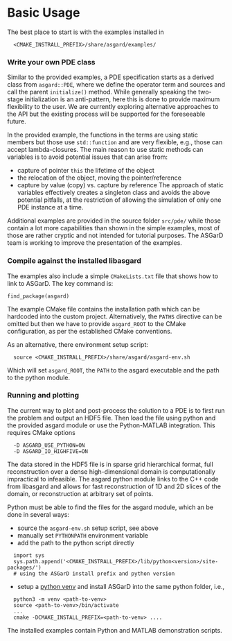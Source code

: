 # Basic Usage

The best place to start is with the examples installed in
```
  <CMAKE_INSTRALL_PREFIX>/share/asgard/examples/
```

### Write your own PDE class

Similar to the provided examples, a PDE specification starts as a derived class
from `asgard::PDE`, where we define the operator term and sources and call the
parent `initialize()` method.
While generally speaking the two-stage initialization is an anti-pattern, here
this is done to provide maximum flexibility to the user.
We are currently exploring alternative approaches to the API but the existing
process will be supported for the foreseeable future.

In the provided example, the functions in the terms are using static members
but those use `std::function` and are very flexible, e.g., those can accept
lambda-closures.
The main reason to use static methods can variables is to avoid potential
issues that can arise from:
* capture of pointer `this` the lifetime of the object
* the relocation of the object, moving the pointer/reference
* capture by value (copy) vs. capture by reference
The approach of static variables effectively creates a singleton class and
avoids the above potential pitfalls, at the restriction of allowing the
simulation of only one PDE instance at a time.

Additional examples are provided in the source folder `src/pde/` while those
contain a lot more capabilities than shown in the simple examples, most of those
are rather cryptic and not intended for tutorial purposes.
The ASGarD team is working to improve the presentation of the examples.


### Compile against the installed libasgard

The examples also include a simple `CMakeLists.txt` file that shows how to
link to ASGarD. The key command is:
```
find_package(asgard)
```
The example CMake file contains the installation path which can be hardcoded
into the custom project. Alternatively, the `PATHS` directive can be omitted
but then we have to provide `asgard_ROOT` to the CMake configuration, as per
the established CMake conventions.

As an alternative, there environment setup script:
```
  source <CMAKE_INSTRALL_PREFIX>/share/asgard/asgard-env.sh
```
Which will set `asgard_ROOT`, the `PATH` to the asgard executable and the path
to the python module.


### Running and plotting

The current way to plot and post-process the solution to a PDE is to first run
the problem and output an HDF5 file. Then load the file using python and the
provided asgard module or use the Python-MATLAB integration. This requires CMake
options
```
  -D ASGARD_USE_PYTHON=ON
  -D ASGARD_IO_HIGHFIVE=ON
```

The data stored in the HDF5 file is in sparse grid hierarchical format, full
reconstruction over a dense high-dimensional domain is computationally
impractical to infeasible. The asgard python module links to the C++ code from
libasgard and allows for fast reconstruction of 1D and 2D slices of the domain,
or reconstruction at arbitrary set of points.

Python must be able to find the files for the asgard module, which an be done
in several ways:
* source the `asgard-env.sh` setup script, see above
* manually set `PYTHONPATH` environment variable
* add the path to the python script directly
```
  import sys
  sys.path.append('<CMAKE_INSTRALL_PREFIX>/lib/python<version>/site-packages/')
  # using the ASGarD install prefix and python version
```
* setup a [python venv](https://docs.python.org/3/library/venv.html) and install
  ASGarD into the same python folder, i.e.,
```
  python3 -m venv <path-to-venv>
  source <path-to-venv>/bin/activate
  ...
  cmake -DCMAKE_INSTALL_PREFIX=<path-to-venv> ....
```

The installed examples contain Python and MATLAB demonstration scripts.
